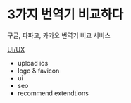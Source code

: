 # 3가지 번역기 비교하다
구글, 파파고, 카카오 번역기 비교 서비스

[UI/UX](https://www.figma.com/file/iEKYQOU8kCFyLE8voCKOCY/Translators?node-id=0%3A1)

- upload ios
- logo & favicon
- ui
- seo
- recommend extendtions